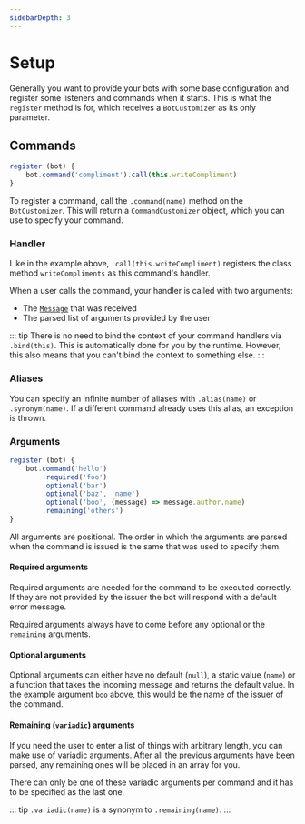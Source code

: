 ```yaml
---
sidebarDepth: 3
---
```


# Setup
Generally you want to provide your bots with some base configuration and register some listeners and commands when it starts. This is what the `register` method is for, which receives a `BotCustomizer` as its only parameter.


## Commands
```js
register (bot) {
    bot.command('compliment').call(this.writeCompliment)
}
```

To register a command, call the `.command(name)` method on the `BotCustomizer`. This will return a `CommandCustomizer` object,
which you can use to specify your command.

### Handler
Like in the example above, `.call(this.writeCompliment)` registers the class method `writeCompliments` as this command's handler.

When a user calls the command, your handler is called with two arguments:
- The [`Message`][1] that was received
- The parsed list of arguments provided by the user

::: tip
There is no need to bind the context of your command handlers via `.bind(this)`. This is automatically done for you by the runtime. However, this also means that you can't bind the context to something else.
:::
### Aliases
You can specify an infinite number of aliases with `.alias(name)` or `.synonym(name)`. If a different command already uses this alias, an exception is thrown.

### Arguments
```js
register (bot) {
    bot.command('hello')
        .required('foo')
        .optional('bar')
        .optional('baz', 'name')
        .optional('boo', (message) => message.author.name)
        .remaining('others')
}
```
All arguments are positional. The order in which the arguments are parsed when the command is issued is the same that was used to specify them.

#### Required arguments
Required arguments are needed for the command to be executed correctly. If they are not provided by the issuer the bot will respond with a default error message.

Required arguments always have to come before any optional or the `remaining` arguments.

#### Optional arguments
Optional arguments can either have no default (`null`), a static value (`name`) or a function that takes the incoming message and returns the default value. In the example argument `boo` above, this would be the name of the issuer of the command.

#### Remaining (`variadic`) arguments
If you need the user to enter a list of things with arbitrary length, you can make use of variadic arguments. After all the previous arguments have been parsed, any remaining ones will be placed in an array for you.

There can only be one of these variadic arguments per command and it has to be specified as the last one.

::: tip
`.variadic(name)` is a synonym to `.remaining(name)`.
:::

[1]: https://discord.js.org/#/docs/main/stable/class/Message
